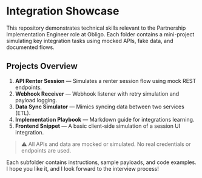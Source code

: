 # Integration Showcase

This repository demonstrates technical skills relevant to the Partnership Implementation Engineer role at Obligo. Each folder contains a mini-project simulating key integration tasks using mocked APIs, fake data, and documented flows.

## Projects Overview

1. **API Renter Session** — Simulates a renter session flow using mock REST endpoints.
2. **Webhook Receiver** — Webhook listener with retry simulation and payload logging.
3. **Data Sync Simulator** — Mimics syncing data between two services (ETL).
4. **Implementation Playbook** — Markdown guide for integrations learning.
5. **Frontend Snippet** — A basic client-side simulation of a session UI integration.

> ⚠️ All APIs and data are mocked or simulated. No real credentials or endpoints are used.

Each subfolder contains instructions, sample payloads, and code examples. I hope you like it, and I look forward to the interview process!
